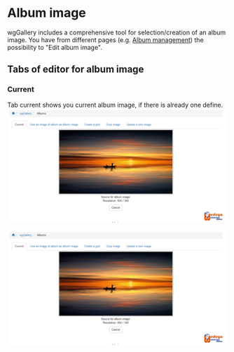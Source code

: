 # Album image

wgGallery includes a comprehensive tool for selection/creation of an album image. You have from different pages \(e.g. [Album management](https://app.gitbook.com/@xoops/s/wggallery-tutorial/~/edit/drafts/-LsqgJpRxdCUzilIRGXY/english/the-user-side/album-management)\) the possibility to "Edit album image".

## Tabs of editor for album image

### Current

Tab current shows you current album image, if there is already one define.   
![](../../.gitbook/assets/albumimage1.png)   
 

![](../../.gitbook/assets/albumimage1.png)

